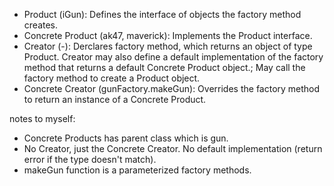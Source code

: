 - Product (iGun): Defines the interface of objects the factory method creates.
- Concrete Product (ak47, maverick): Implements the Product interface.
- Creator (-): Derclares factory method, which returns an object of type Product. Creator may also define a default implementation of the factory method that returns a default Concrete Product object.; May call the factory method to create a  Product object.
- Concrete Creator (gunFactory.makeGun): Overrides the factory method to return an instance of a Concrete Product.

notes to myself:
- Concrete Products has parent class which is gun.
- No Creator, just the Concrete Creator. No default implementation (return error if the type doesn't match).
- makeGun function is a parameterized factory methods.